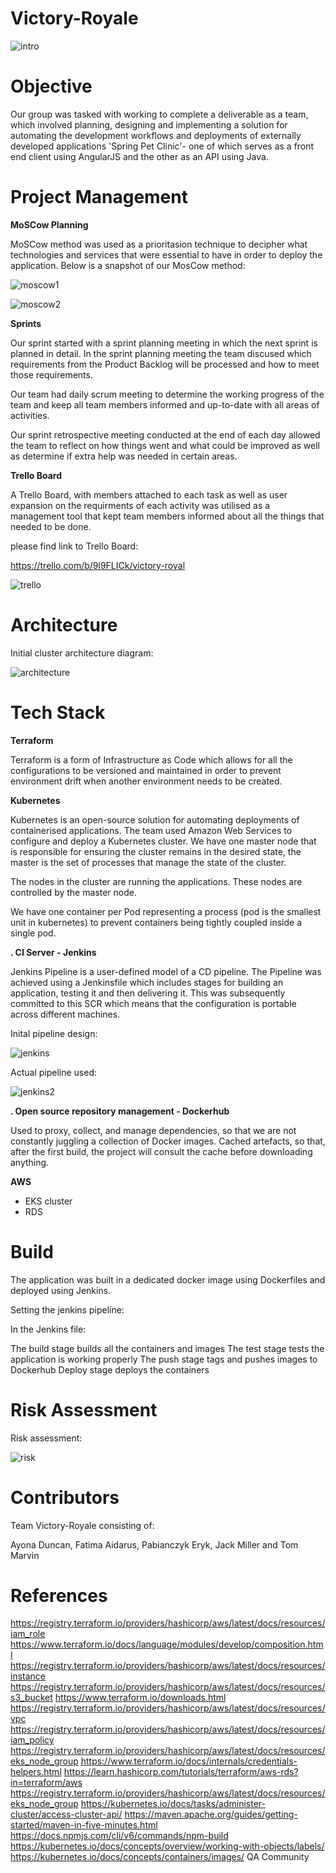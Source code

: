 # Victory-Royale

![intro](https://github.com/tommarvin/Victory-Royale/blob/master/Images/intro.png?raw=true)

# Objective 

Our group was tasked with working to complete a deliverable as a team, which involved planning, designing and implementing a solution for automating the development workflows and deployments of externally developed applications 'Spring Pet Clinic'- one of which serves as a front end client using AngularJS and the other as an API using Java. 

# Project Management 

**MoSCow Planning**

MoSCow method was used as a prioritasion technique to decipher what technologies and services that were essential to have in order to deploy the application. Below is a snapshot of our MosCow method:

![moscow1](https://github.com/tommarvin/Victory-Royale/blob/master/Images/tools1.png?raw=true)

![moscow2](https://github.com/tommarvin/Victory-Royale/blob/master/Images/tools2.png?raw=true)

**Sprints**

Our sprint started with a sprint planning meeting in which the next sprint is planned in detail.
In the sprint planning meeting the team discused which requirements from the Product Backlog will be processed and how to meet those requirements.

Our team had daily scrum meeting to determine the working progress of the team and keep all team members
informed and up-to-date with all areas of activities.

Our sprint retrospective  meeting conducted at the end of each day allowed the team to reflect on how things went and what could be improved as well as determine if extra help was needed in certain areas.


**Trello Board**

A Trello Board, with members attached to each task as well as user expansion on the requirments of each activity was utilised as a management tool that kept team members informed about all the things that needed to be done. 

please find link to Trello Board:

https://trello.com/b/9l9FLICk/victory-royal

![trello](https://github.com/tommarvin/Victory-Royale/blob/master/Images/trello.png?raw=true)

# Architecture

Initial cluster architecture diagram:

![architecture](https://github.com/tommarvin/Victory-Royale/blob/master/Images/architecture.png?raw=true)

# Tech Stack

**Terraform**

Terraform is a form of Infrastructure as Code which allows for all the configurations to be versioned
and maintained in order to prevent environment drift when another environment needs to be created.

**Kubernetes**

Kubernetes is an open-source solution for automating deployments of containerised applications.
The team used Amazon Web Services to configure and deploy a Kubernetes cluster.
We have one master node that is responsible for ensuring the cluster remains in the desired state, the master is the set of processes that manage the state of the cluster.

The nodes in the cluster are running the applications. These nodes are controlled by the master node.

We have one container per Pod representing a process (pod is the smallest unit in kubernetes) to prevent containers being tightly coupled inside a single pod.


**. CI Server - Jenkins** 

Jenkins Pipeline is a user-defined model of a CD pipeline. The Pipeline was achieved using a Jenkinsfile which includes stages for building an application, testing it and then delivering it. This was subsequently committed to this SCR which means that the configuration is portable across different machines.

Inital pipeline design:

![jenkins](https://github.com/tommarvin/Victory-Royale/blob/master/Images/pipeline.png?raw=true)

Actual pipeline used:

![jenkins2](https://github.com/tommarvin/Victory-Royale/blob/master/Images/pipeline2.png?raw=true)


**. Open source repository management - Dockerhub**

Used to proxy, collect, and manage dependencies, so that we are not constantly juggling a collection of Docker images. Cached artefacts, so that, after the first build, the project will consult the cache before downloading anything.

**AWS**

- EKS cluster
- RDS


# Build

The application was built in a dedicated docker image using Dockerfiles and deployed using Jenkins.

Setting the jenkins pipeline:

In the Jenkins file:

The build stage builds all the containers and images
The test stage tests the application is working properly 
The push stage tags and pushes images to Dockerhub
Deploy stage deploys the containers 

# Risk Assessment 

Risk assessment:

![risk](https://github.com/tommarvin/Victory-Royale/blob/master/Images/risk.png?raw=true)

# Contributors

Team Victory-Royale consisting of:

Ayona Duncan, Fatima Aidarus, Pabianczyk Eryk, Jack Miller and Tom Marvin 

# References

https://registry.terraform.io/providers/hashicorp/aws/latest/docs/resources/iam_role
https://www.terraform.io/docs/language/modules/develop/composition.html
https://registry.terraform.io/providers/hashicorp/aws/latest/docs/resources/instance
https://registry.terraform.io/providers/hashicorp/aws/latest/docs/resources/s3_bucket
https://www.terraform.io/downloads.html
https://registry.terraform.io/providers/hashicorp/aws/latest/docs/resources/vpc
https://registry.terraform.io/providers/hashicorp/aws/latest/docs/resources/iam_policy
https://registry.terraform.io/providers/hashicorp/aws/latest/docs/resources/eks_node_group
https://www.terraform.io/docs/internals/credentials-helpers.html
https://learn.hashicorp.com/tutorials/terraform/aws-rds?in=terraform/aws
https://registry.terraform.io/providers/hashicorp/aws/latest/docs/resources/eks_node_group
https://kubernetes.io/docs/tasks/administer-cluster/access-cluster-api/
https://maven.apache.org/guides/getting-started/maven-in-five-minutes.html
https://docs.npmjs.com/cli/v6/commands/npm-build
https://kubernetes.io/docs/concepts/overview/working-with-objects/labels/
https://kubernetes.io/docs/concepts/containers/images/
QA Community


